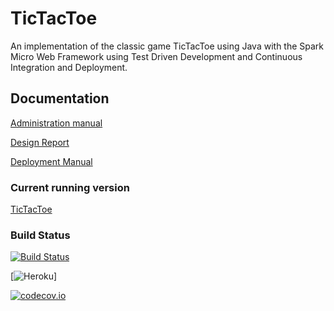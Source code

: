# TicTacToe
An implementation of the classic game TicTacToe using Java with the Spark Micro Web Framework using Test Driven Development and Continuous Integration and Deployment. 
## Documentation 
[Administration manual](https://github.com/Snidgengid/tictactoe/blob/dev/docs/AdministrationManual.md)

[Design Report](https://github.com/Snidgengid/tictactoe/blob/dev/docs/DesignReport.md)

[Deployment Manual](https://github.com/Snidgengid/tictactoe/blob/dev/docs/DevelopmentManual.md)

### Current running version
[TicTacToe](https://snidgengid.herokuapp.com/)

### Build Status
[![Build Status](https://travis-ci.org/Snidgengid/tictactoe.svg?branch=master)](https://travis-ci.org/Snidgengid/tictactoe)

[![Heroku](https://heroku-badge.herokuapp.com/?app=snidgengid)]

[![codecov.io](https://codecov.io/github/Snidgengid/tictactoe/coverage.svg?branch=master)](https://codecov.io/github/Snidgengid/codecov.io?branch=master)
